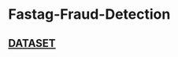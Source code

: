 # Fastag-Fraud-Detection
## [DATASET](https://www.kaggle.com/datasets/thegoanpanda/fastag-fraud-detection-datesets-fictitious/code)
